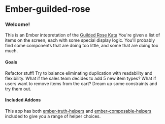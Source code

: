 # Ember-guilded-rose

<h3>Welcome!</h3>

<p>
  This is an Ember intepretation of the <a href="http://iamnotmyself.com/2011/02/13/refactor-this-the-gilded-rose-kata/">Guilded Rose Kata</a>
  You're given a list of items on the screen, each with some special display logic.  You'll probably find some components that are doing
  too little, and some that are doing too much.  
</p>

<h4>Goals</h4>
<p>
    Refactor stuff! Try to balance eliminating duplication with readability and flexibility.
    What if the sales team decides to add 5 new item types? What if users want to remove
    items from the cart? Dream up some constraints and try them out.
</p>

<h4>Included Addons</h4>

<p>
  This app has both <a href="https://github.com/jmurphyau/ember-truth-helpers">ember-truth-helpers</a> 
  and <a href="https://github.com/DockYard/ember-composable-helpers">ember-composable-helpers</a> included to give you a range of helper choices.
  </p>

